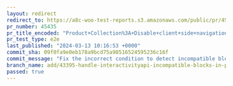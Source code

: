 ```yaml
---
layout: redirect
redirect_to: https://a8c-woo-test-reports.s3.amazonaws.com/public/pr/45435/e2e/index.html
pr_number: 45435
pr_title_encoded: "Product+Collection%3A+Disable+client+side+navigation+if+blocks+incompatible+with+Interactivity+API+are+detected"
pr_test_type: e2e
last_published: "2024-03-13 10:16:53 +0000"
commit_sha: 09f0fa9e0eb178a9bcd75a98516524595236c16f
commit_message: "Fix the incorrect condition to detect incompatible block"
branch_name: add/43395-handle-interactivityapi-incompatible-blocks-in-product-collection-block
passed: true
---
```

